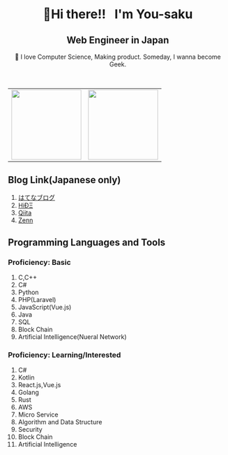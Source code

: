 <h1 align="center">👋Hi there!!  &nbsp; I'm You-saku</h1>
<h2 align="center">Web Engineer in Japan</h2>
  <p align="center">🌱 I love Computer Science, Making product. Someday, I wanna become Geek.</p><br>

<table>
  <tr>
    <td>
      <img src="https://github-readme-stats.vercel.app/api?username=You-saku&count_private=true&show_icons=true&theme=tokyonight" height="160" />
    </td>
    <td>
      <img src="https://github-readme-stats.vercel.app/api/top-langs/?username=You-saku&theme=tokyonight&layout=compact" height="160" />
    </td>
  <tr>
<table>

## Blog Link(Japanese only)
1. [はてなブログ](https://thinking-capy.com/)
2. [HiÐΞ](https://hide.ac/users/V57L62ruTwPrTuJu7RtDl3uWVVv2)
3. [Qiita](https://qiita.com/You-saku)
4. [Zenn](https://zenn.dev/yousaku)

## Programming Languages and Tools
### Proficiency: Basic

1. C,C++
2. C#
3. Python
4. PHP(Laravel)
5. JavaScript(Vue.js)
6. Java
7. SQL
8. Block Chain
9. Artificial Intelligence(Nueral Network)

### Proficiency: Learning/Interested

1. C#
2. Kotlin
3. React.js,Vue.js
4. Golang
5. Rust
6. AWS
7. Micro Service
8. Algorithm and Data Structure
9. Security
10. Block Chain
11. Artificial Intelligence
